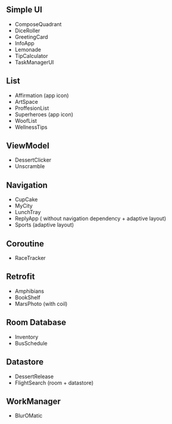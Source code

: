 ## Simple UI
- ComposeQuadrant
- DiceRoller
- GreetingCard
- InfoApp
- Lemonade
- TipCalculator
- TaskManagerUI
## List
- Affirmation (app icon)
- ArtSpace
- ProffesionList
- Superheroes (app icon)
- WoofList
- WellnessTips
## ViewModel
- DessertClicker
- Unscramble
## Navigation 
- CupCake
- MyCity
- LunchTray
- ReplyApp ( without navigation dependency + adaptive layout)
- Sports (adaptive layout)
## Coroutine
- RaceTracker
## Retrofit
- Amphibians
- BookShelf
- MarsPhoto (with coil)
## Room Database
- Inventory
- BusSchedule
## Datastore
- DessertRelease
- FlightSearch (room + datastore)
## WorkManager
- BlurOMatic
